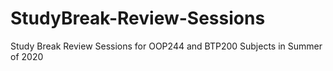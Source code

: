 # StudyBreak-Review-Sessions
Study Break Review Sessions for OOP244 and BTP200 Subjects in Summer of 2020<br />

